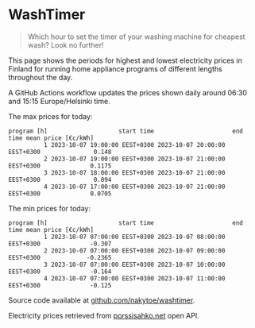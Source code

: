 
# WashTimer

> Which hour to set the timer of your washing machine for cheapest wash? Look no further!

This page shows the periods for highest and lowest electricity prices in Finland 
for running home appliance programs of different lengths throughout the day. 

A GitHub Actions workflow updates the prices shown daily around 06:30 and 15:15 Europe/Helsinki time.

The max prices for today:

	program [h]                    start time                      end time mean price [€c/kWh]
	          1 2023-10-07 19:00:00 EEST+0300 2023-10-07 20:00:00 EEST+0300               0.148
	          2 2023-10-07 19:00:00 EEST+0300 2023-10-07 21:00:00 EEST+0300              0.1175
	          3 2023-10-07 18:00:00 EEST+0300 2023-10-07 21:00:00 EEST+0300               0.094
	          4 2023-10-07 17:00:00 EEST+0300 2023-10-07 21:00:00 EEST+0300              0.0705

The min prices for today:

	program [h]                    start time                      end time mean price [€c/kWh]
	          1 2023-10-07 07:00:00 EEST+0300 2023-10-07 08:00:00 EEST+0300              -0.307
	          2 2023-10-07 07:00:00 EEST+0300 2023-10-07 09:00:00 EEST+0300             -0.2365
	          3 2023-10-07 07:00:00 EEST+0300 2023-10-07 10:00:00 EEST+0300              -0.164
	          4 2023-10-07 07:00:00 EEST+0300 2023-10-07 11:00:00 EEST+0300              -0.125


Source code available at [github.com/nakytoe/washtimer](https://github.com/nakytoe/washtimer).

Electricity prices retrieved from [porssisahko.net](https://porssisahko.net/api) open API.
